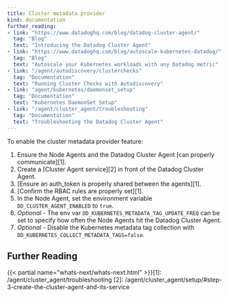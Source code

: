 ```yaml
---
title: Cluster metadata provider
kind: documentation
further_reading:
- link: "https://www.datadoghq.com/blog/datadog-cluster-agent/"
  tag: "Blog"
  text: "Introducing the Datadog Cluster Agent"
- link: "https://www.datadoghq.com/blog/autoscale-kubernetes-datadog/"
  tag: "Blog"
  text: "Autoscale your Kubernetes workloads with any Datadog metric"
- link: "/agent/autodiscovery/clusterchecks"
  tag: "Documentation"
  text: "Running Cluster Checks with Autodiscovery"
- link: "agent/kubernetes/daemonset_setup"
  tag: "Documentation"
  text: "Kubernetes DaemonSet Setup"
- link: "/agent/cluster_agent/troubleshooting"
  tag: "Documentation"
  text: "Troubleshooting the Datadog Cluster Agent"
---
```


To enable the cluster metadata provider feature:

1. Ensure the Node Agents and the Datadog Cluster Agent [can properly communicate][1].
2. Create a [Cluster Agent service][2] in front of the Datadog Cluster Agent.
3. [Ensure an auth_token is properly shared between the agents][1].
4. [Confirm the RBAC rules are properly set][1].
5. In the Node Agent, set the environment variable `DD_CLUSTER_AGENT_ENABLED` to `true`.
6. *Optional* - The env var `DD_KUBERNETES_METADATA_TAG_UPDATE_FREQ` can be set to specify how often the Node Agents hit the Datadog Cluster Agent.
7. *Optional* - Disable the Kubernetes metadata tag collection with `DD_KUBERNETES_COLLECT_METADATA_TAGS=false`.

## Further Reading

{{< partial name="whats-next/whats-next.html" >}}[1]: /agent/cluster_agent/troubleshooting
[2]: /agent/cluster_agent/setup/#step-3-create-the-cluster-agent-and-its-service
